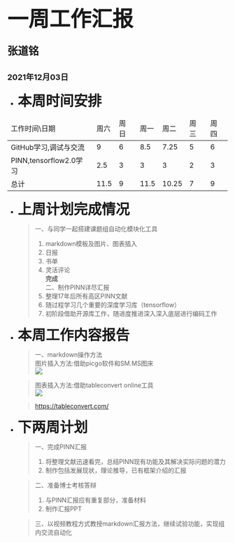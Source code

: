 # <font face="微软雅黑" ><font size=7> 一周工作汇报 </font></font> #
### <font size=5> 张道铭 </font> ###
## <font size=4> 2021年12月03日 </font> ##

* <font size=6>__本周时间安排__</font>
<table>
    <thead>
        <tr>
            <td>工作时间\日期</td>
            <td>周六</td>
            <td>周日</td>
            <td>周一</td>
            <td>周二</td>
            <td>周三</td>
            <td>周四</td>
        </tr>
    </thead>
    <tbody>
        <tr>
            <td>GitHub学习,调试与交流</td>
            <td>9</td>
            <td>6</td>
            <td>8.5</td>
            <td>7.25</td>
            <td>5</td>
            <td>6</td>
        <tr>
            <td>PINN,tensorflow2.0学习</td>
            <td>2.5</td>
            <td>3</td>
            <td>3</td>
            <td>3</td>
            <td>2</td>
            <td>3</td>
        </tr>
        <tr>
            <td>总计</td>
            <td>11.5</td>
            <td>9</td>
            <td>11.5</td>
            <td>10.25</td>
            <td>7</td>
            <td>9</td>
        </tr>
    </tbody>
</table>


* <font size=6>__上周计划完成情况__</font>
    > 一、与同学一起搭建课题组自动化模块化工具  
    > 1. markdown模板及图片、图表插入  
    > 2. 日报  
    > 3. 书单  
    > 4. 灵活评论   
     **完成**  
    > 二、制作PINN详尽汇报  
    > 1. 整理17年后所有高区PINN文献  
    > 2. 随过程学习几个重要的深度学习库（tensorflow）
    > 3. 初阶段借助开源库工作，随进度推进深入深入底层进行编码工作  

* <font size=6>__本周工作内容报告__</font>
![]()
    > 一、markdown操作方法  
    > 图片插入方法:借助picgo软件和SM.MS图床  
    > ![](https://i.loli.net/2021/12/03/gcrRf2n4zIFTbqN.png)  

    > 图表插入方法:借助tableconvert online工具  
    > ![](https://i.loli.net/2021/12/03/8yVtLH1aNimp9g6.png)  

	> https://tableconvert.com/  


* <font size=6>__下两周计划__</font>  
    > 一、完成PINN汇报    
    > 1. 将整理文献迅速看完，总结PINN现有功能及其解决实际问题的潜力  
    > 2. 制作包括发展现状，理论推导，已有框架介绍的汇报  

    > 二、准备博士考核答辩  
    > 1. 与PINN汇报应有重复部分，准备材料  
    > 2. 制作汇报PPT  

    > 三、以视频教程方式教授markdown汇报方法，继续试验功能，实现组内交流自动化  
